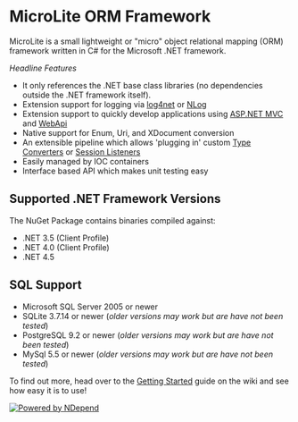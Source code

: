 MicroLite ORM Framework
=======================

MicroLite is a small lightweight or "micro" object relational mapping (ORM) framework written in C# for the Microsoft .NET framework.

_Headline Features_

* It only references the .NET base class libraries (no dependencies outside the .NET framework itself).
* Extension support for logging via [log4net](https://github.com/TrevorPilley/MicroLite.Logging.Log4Net#microlitelogginglog4net) or [NLog](https://github.com/TrevorPilley/MicroLite.Logging.NLog#microliteloggingnlog)
* Extension support to quickly develop applications using [ASP.NET MVC](https://github.com/TrevorPilley/MicroLite.Extensions.Mvc#microliteextensionsmvc) and [WebApi](https://github.com/TrevorPilley/MicroLite.Extensions.WebApi#microliteextensionswebapi)
* Native support for Enum, Uri, and XDocument conversion
* An extensible pipeline which allows 'plugging in' custom [Type Converters](http://microliteorm.wordpress.com/type-converters/) or [Session Listeners](http://microliteorm.wordpress.com/listeners/)
* Easily managed by IOC containers
* Interface based API which makes unit testing easy

## Supported .NET Framework Versions

The NuGet Package contains binaries compiled against:

* .NET 3.5 (Client Profile)
* .NET 4.0 (Client Profile)
* .NET 4.5

## SQL Support

* Microsoft SQL Server 2005 or newer
* SQLite 3.7.14 or newer (_older versions may work but are have not been tested_)
* PostgreSQL 9.2 or newer (_older versions may work but are have not been tested_)
* MySql 5.5 or newer (_older versions may work but are have not been tested_)

To find out more, head over to the [Getting Started](https://github.com/TrevorPilley/MicroLite/wiki/Getting-Started) guide on the wiki and see how easy it is to use!

[![Powered by NDepend](https://github.com/TrevorPilley/MicroLite/raw/master/tools/PoweredByNDependLogo.PNG)](http://ndepend.com/)